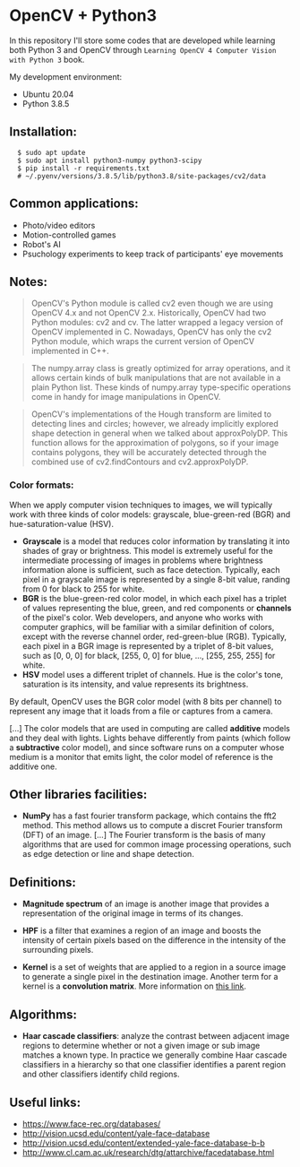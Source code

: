 # OpenCV + Python3

In this repository I'll store some codes that are developed while learning both Python 3 and OpenCV through `Learning OpenCV 4 Computer Vision with Python 3` book.

My development environment:

* Ubuntu 20.04
* Python 3.8.5

## Installation:

```shell
  $ sudo apt update
  $ sudo apt install python3-numpy python3-scipy
  $ pip install -r requirements.txt
  # ~/.pyenv/versions/3.8.5/lib/python3.8/site-packages/cv2/data
```

## Common applications:

* Photo/video editors
* Motion-controlled games
* Robot's AI
* Psuchology experiments to keep track of participants' eye movements

## Notes:

> OpenCV's Python module is called cv2 even though we are using OpenCV 4.x and not OpenCV 2.x. Historically, OpenCV had two Python modules: cv2 and cv. The latter wrapped a legacy version of OpenCV implemented in C. Nowadays, OpenCV has only the cv2 Python module, which wraps the current version of OpenCV implemented in C++.

> The numpy.array class is greatly optimized for array operations, and it allows certain kinds of bulk manipulations that are not available in a plain Python list. These kinds of numpy.array type-specific operations come in handy for image manipulations in OpenCV.

> OpenCV's implementations of the Hough transform are limited to detecting lines and circles; however, we already implicitly explored shape detection in general when we talked about approxPolyDP. This function allows for the approximation of polygons, so if your image contains polygons, they will be accurately detected through the combined use of cv2.findContours and cv2.approxPolyDP.

### Color formats:

When we apply computer vision techniques to images, we will typically work with three kinds of color models: grayscale, blue-green-red (BGR) and hue-saturation-value (HSV).

* **Grayscale** is a model that reduces color information by translating it into shades of gray or brightness. This model is extremely useful for the intermediate processing of images in problems where brightness information alone is sufficient, such as face detection. Typically, each pixel in a grayscale image is represented by a single 8-bit value, randing from 0 for black to 255 for white.
* **BGR** is the blue-green-red color model, in which each pixel has a triplet of values representing the blue, green, and red components or **channels** of the pixel's color. Web developers, and anyone who works with computer graphics, will be familiar with a similar definition of colors, except with the reverse channel order, red-green-blue (RGB). Typically, each pixel in a BGR image is represented by a triplet of 8-bit values, such as [0, 0, 0] for black, [255, 0, 0] for blue, ..., [255, 255, 255] for white.
* **HSV** model uses a different triplet of channels. Hue is the color's tone, saturation is its intensity, and value represents its brightness.

By default, OpenCV uses the BGR color model (with 8 bits per channel) to represent any image that it loads from a file or captures from a camera.

[...] The color models that are used in computing are called **additive** models and they deal with lights. Lights behave differently from paints (which follow a **subtractive** color model), and since software runs on a computer whose medium is a monitor that emits light, the color model of reference is the additive one.

## Other libraries facilities:

* **NumPy** has a fast fourier transform package, which contains the fft2 method. This method allows us to compute a discret Fourier transform (DFT) of an image. [...] The Fourier transform is the basis of many algorithms that are used for common image processing operations, such as edge detection or line and shape detection.

## Definitions:

* **Magnitude spectrum** of an image is another image that provides a representation of the original image in terms of its changes.

* **HPF** is a filter that examines a region of an image and boosts the intensity of certain pixels based on the difference in the intensity of the surrounding pixels.

* **Kernel** is a set of weights that are applied to a region in a source image to generate a single pixel in the destination image. Another term for a kernel is a **convolution matrix**. More information on [this link](https://www.pyimagesearch.com/2016/07/25/convolutions-with-opencv-and-python/).

## Algorithms:

* **Haar cascade classifiers**: analyze the contrast between adjacent image regions to determine whether or not a given image or sub image matches a known type. In practice we generally combine Haar cascade classifiers in a hierarchy so that one classifier identifies a parent region and other classifiers identify child regions.

## Useful links:

* https://www.face-rec.org/databases/
* http://vision.ucsd.edu/content/yale-face-database
* http://vision.ucsd.edu/content/extended-yale-face-database-b-b
* http://www.cl.cam.ac.uk/research/dtg/attarchive/facedatabase.html
